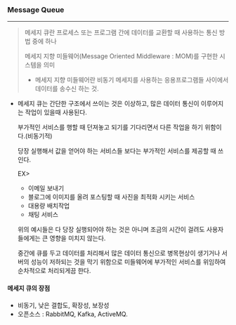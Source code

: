 ### Message Queue

<hr>

> 메세지 큐란 프로세스 또는 프로그램 간에 데이터를 교환할 때 사용하는 통신 방법 중에 하나
>
> 메세지 지향 미들웨어(Message Oriented Middleware : MOM)를 구현한 시스템을 의미
>
> - 메세지 지향 미들웨어란 비동기 메세지를 사용하는 응용프로그램들 사이에서 데이터를 송수신 하는 것.

- 메세지 큐는 간단한 구조에서 쓰이는 것은 이상하고, 많은 데이터 통신이 이루어지는 작업이 있을때 사용된다.

  부가적인 서비스를 행할 때 던져놓고 되기를 기다리면서 다른 작업을 하기 위함이다.(비동기적)

  당장 실행해서 값을 얻어야 하는 서비스들 보다는 부가적인 서비스를 제공할 때 쓰인다.

  EX>

  - 이메일 보내기
  - 블로그에 이미지를 올려 포스팅할 때 사진을 최적화 시키는 서비스
  - 대용량 배치작업
  - 채팅 서비스

  위의 예시들은 다 당장 실행되어야 하는 것은 아니며 조금의 시간이 걸려도 사용자들에게는 큰 영향을 미치지 않는다.

  중간에 큐를 두고 데이터를 처리해서 많은 데이터 통신으로 병목현상이 생기거나 서버의 성능이 저하되는 것을 막기 위함으로 미들웨어에 부가적인 서비스를 위임하여 순차적으로 처리되게끔 한다.

#### 메세지 큐의 장점

- 비동기, 낮은 결합도, 확장성, 보장성
- 오픈소스 : RabbitMQ, Kafka, ActiveMQ.
